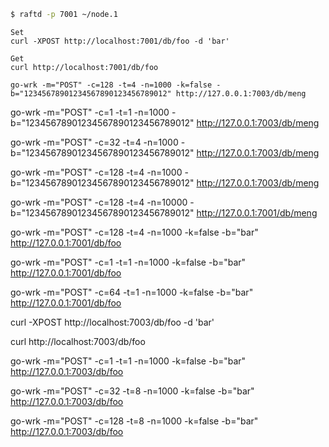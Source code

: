 

```sh
$ raftd -p 7001 ~/node.1
```

```
Set
curl -XPOST http://localhost:7001/db/foo -d 'bar'
```

```
Get
curl http://localhost:7001/db/foo
```

```
go-wrk -m="POST" -c=128 -t=4 -n=1000 -k=false -b="12345678901234567890123456789012" http://127.0.0.1:7003/db/meng
```

go-wrk -m="POST" -c=1 -t=1 -n=1000 -b="12345678901234567890123456789012" http://127.0.0.1:7003/db/meng

go-wrk -m="POST" -c=32 -t=4 -n=1000 -b="12345678901234567890123456789012" http://127.0.0.1:7003/db/meng



go-wrk -m="POST" -c=128 -t=4 -n=1000 -b="12345678901234567890123456789012" http://127.0.0.1:7003/db/meng


go-wrk -m="POST" -c=128 -t=4 -n=10000 -b="12345678901234567890123456789012" http://127.0.0.1:7001/db/meng

go-wrk -m="POST" -c=128 -t=4 -n=1000 -k=false -b="bar" http://127.0.0.1:7001/db/foo

go-wrk -m="POST" -c=1 -t=1 -n=1000 -k=false -b="bar" http://127.0.0.1:7001/db/foo


go-wrk -m="POST" -c=64 -t=1 -n=1000 -k=false -b="bar" http://127.0.0.1:7001/db/foo


curl -XPOST http://localhost:7003/db/foo -d 'bar'

curl http://localhost:7003/db/foo

go-wrk -m="POST" -c=1 -t=1 -n=1000 -k=false -b="bar" http://127.0.0.1:7003/db/foo


go-wrk -m="POST" -c=32 -t=8 -n=1000 -k=false -b="bar" http://127.0.0.1:7003/db/foo

go-wrk -m="POST" -c=128 -t=8 -n=1000 -k=false -b="bar" http://127.0.0.1:7003/db/foo